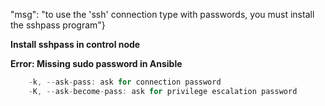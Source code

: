 "msg": "to use the 'ssh' connection type with passwords, you must install the sshpass program"}

**Install sshpass in control node**

**Error: Missing sudo password in Ansible**

```c
    -k, --ask-pass: ask for connection password
    -K, --ask-become-pass: ask for privilege escalation password
```